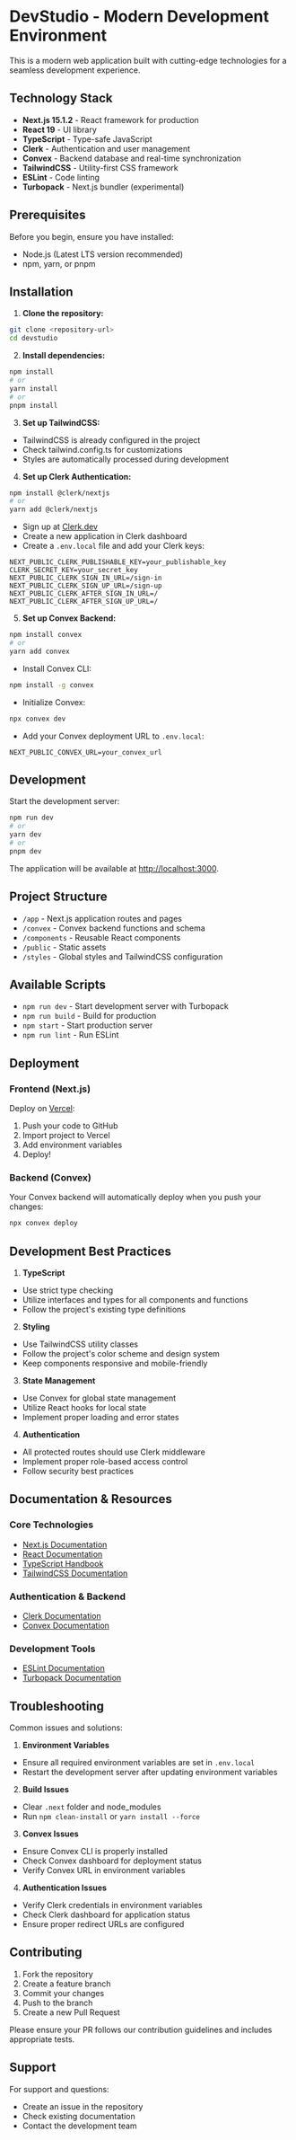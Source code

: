 # DevStudio - Modern Development Environment

This is a modern web application built with cutting-edge technologies for a seamless development experience.

## Technology Stack

- **Next.js 15.1.2** - React framework for production
- **React 19** - UI library
- **TypeScript** - Type-safe JavaScript
- **Clerk** - Authentication and user management
- **Convex** - Backend database and real-time synchronization
- **TailwindCSS** - Utility-first CSS framework
- **ESLint** - Code linting
- **Turbopack** - Next.js bundler (experimental)

## Prerequisites

Before you begin, ensure you have installed:
- Node.js (Latest LTS version recommended)
- npm, yarn, or pnpm

## Installation

1. **Clone the repository:**
```bash
git clone <repository-url>
cd devstudio
```

2. **Install dependencies:**
```bash
npm install
# or
yarn install
# or
pnpm install
```

3. **Set up TailwindCSS:**
- TailwindCSS is already configured in the project
- Check tailwind.config.ts for customizations
- Styles are automatically processed during development

4. **Set up Clerk Authentication:**
```bash
npm install @clerk/nextjs
# or
yarn add @clerk/nextjs
```
- Sign up at [Clerk.dev](https://clerk.dev)
- Create a new application in Clerk dashboard
- Create a `.env.local` file and add your Clerk keys:
```env
NEXT_PUBLIC_CLERK_PUBLISHABLE_KEY=your_publishable_key
CLERK_SECRET_KEY=your_secret_key
NEXT_PUBLIC_CLERK_SIGN_IN_URL=/sign-in
NEXT_PUBLIC_CLERK_SIGN_UP_URL=/sign-up
NEXT_PUBLIC_CLERK_AFTER_SIGN_IN_URL=/
NEXT_PUBLIC_CLERK_AFTER_SIGN_UP_URL=/
```

5. **Set up Convex Backend:**
```bash
npm install convex
# or
yarn add convex
```
- Install Convex CLI:
```bash
npm install -g convex
```
- Initialize Convex:
```bash
npx convex dev
```
- Add your Convex deployment URL to `.env.local`:
```env
NEXT_PUBLIC_CONVEX_URL=your_convex_url
```

## Development

Start the development server:

```bash
npm run dev
# or
yarn dev
# or
pnpm dev
```

The application will be available at [http://localhost:3000](http://localhost:3000).

## Project Structure

- `/app` - Next.js application routes and pages
- `/convex` - Convex backend functions and schema
- `/components` - Reusable React components
- `/public` - Static assets
- `/styles` - Global styles and TailwindCSS configuration

## Available Scripts

- `npm run dev` - Start development server with Turbopack
- `npm run build` - Build for production
- `npm start` - Start production server
- `npm run lint` - Run ESLint

## Deployment

### Frontend (Next.js)
Deploy on [Vercel](https://vercel.com):
1. Push your code to GitHub
2. Import project to Vercel
3. Add environment variables
4. Deploy!

### Backend (Convex)
Your Convex backend will automatically deploy when you push your changes:
```bash
npx convex deploy
```

## Development Best Practices

1. **TypeScript**
- Use strict type checking
- Utilize interfaces and types for all components and functions
- Follow the project's existing type definitions

2. **Styling**
- Use TailwindCSS utility classes
- Follow the project's color scheme and design system
- Keep components responsive and mobile-friendly

3. **State Management**
- Use Convex for global state management
- Utilize React hooks for local state
- Implement proper loading and error states

4. **Authentication**
- All protected routes should use Clerk middleware
- Implement proper role-based access control
- Follow security best practices

## Documentation & Resources

### Core Technologies
- [Next.js Documentation](https://nextjs.org/docs)
- [React Documentation](https://react.dev)
- [TypeScript Handbook](https://www.typescriptlang.org/docs/)
- [TailwindCSS Documentation](https://tailwindcss.com/docs)

### Authentication & Backend
- [Clerk Documentation](https://clerk.com/docs)
- [Convex Documentation](https://docs.convex.dev/home)

### Development Tools
- [ESLint Documentation](https://eslint.org/docs/latest/)
- [Turbopack Documentation](https://turbo.build/pack/docs)

## Troubleshooting

Common issues and solutions:

1. **Environment Variables**
- Ensure all required environment variables are set in `.env.local`
- Restart the development server after updating environment variables

2. **Build Issues**
- Clear `.next` folder and node_modules
- Run `npm clean-install` or `yarn install --force`

3. **Convex Issues**
- Ensure Convex CLI is properly installed
- Check Convex dashboard for deployment status
- Verify Convex URL in environment variables

4. **Authentication Issues**
- Verify Clerk credentials in environment variables
- Check Clerk dashboard for application status
- Ensure proper redirect URLs are configured

## Contributing

1. Fork the repository
2. Create a feature branch
3. Commit your changes
4. Push to the branch
5. Create a new Pull Request

Please ensure your PR follows our contribution guidelines and includes appropriate tests.

## Support

For support and questions:
- Create an issue in the repository
- Check existing documentation
- Contact the development team
